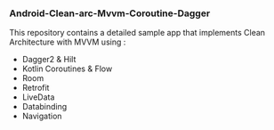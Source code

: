 ### Android-Clean-arc-Mvvm-Coroutine-Dagger

This repository contains a detailed sample app that implements Clean Architecture with MVVM  using :
* Dagger2 & Hilt
* Kotlin Coroutines & Flow
* Room
* Retrofit
* LiveData
* Databinding
* Navigation

